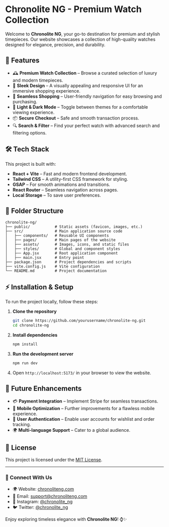 # Chronolite NG - Premium Watch Collection

Welcome to **Chronolite NG**, your go-to destination for premium and stylish timepieces. Our website showcases a collection of high-quality watches designed for elegance, precision, and durability.

## 🚀 Features
- 🕰️ **Premium Watch Collection** – Browse a curated selection of luxury and modern timepieces.
- 🎨 **Sleek Design** – A visually appealing and responsive UI for an immersive shopping experience.
- 🛒 **Seamless Shopping** – User-friendly navigation for easy browsing and purchasing.
- 🌙 **Light & Dark Mode** – Toggle between themes for a comfortable viewing experience.
- 📦 **Secure Checkout** – Safe and smooth transaction process.
- 🔍 **Search & Filter** – Find your perfect watch with advanced search and filtering options.

## 🛠️ Tech Stack
This project is built with:
- **React + Vite** – Fast and modern frontend development.
- **Tailwind CSS** – A utility-first CSS framework for styling.
- **GSAP** – For smooth animations and transitions.
- **React Router** – Seamless navigation across pages.
- **Local Storage** – To save user preferences.

## 📂 Folder Structure
```
chronolite-ng/
├── public/           # Static assets (favicon, images, etc.)
├── src/              # Main application source code
│   ├── components/   # Reusable UI components
│   ├── pages/        # Main pages of the website
│   ├── assets/       # Images, icons, and static files
│   ├── styles/       # Global and component styles
│   ├── App.jsx       # Root application component
│   ├── main.jsx      # Entry point
├── package.json      # Project dependencies and scripts
├── vite.config.js    # Vite configuration
└── README.md         # Project documentation
```

## ⚡ Installation & Setup
To run the project locally, follow these steps:

1. **Clone the repository**
   ```sh
   git clone https://github.com/yourusername/chronolite-ng.git
   cd chronolite-ng
   ```

2. **Install dependencies**
   ```sh
   npm install
   ```

3. **Run the development server**
   ```sh
   npm run dev
   ```

4. Open `http://localhost:5173/` in your browser to view the website.

## 🎯 Future Enhancements
- 💳 **Payment Integration** – Implement Stripe for seamless transactions.
- 📱 **Mobile Optimization** – Further improvements for a flawless mobile experience.
- 🔔 **User Authentication** – Enable user accounts for wishlist and order tracking.
- 🌍 **Multi-language Support** – Cater to a global audience.

## 📜 License
This project is licensed under the [MIT License](LICENSE).

---

### 🌟 Connect With Us
- 🌍 Website: [chronoliteng.com](https://chronoliteng.com)
- 📧 Email: support@chronoliteng.com
- 📱 Instagram: [@chronolite_ng](https://instagram.com/chronolite_ng)
- 🐦 Twitter: [@chronolite_ng](https://twitter.com/chronolite_ng)

Enjoy exploring timeless elegance with **Chronolite NG**! ⌚✨

